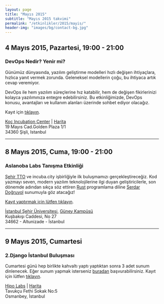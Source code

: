 ```yaml
---
layout: page
title: "Mayıs 2015"
subtitle: "Mayıs 2015 takvimi"
permalink: "/etkinlikler/2015/mayis/"
header-img: "images/bg/contact-bg.jpg"
---
```


## 4 Mayıs 2015, Pazartesi, 19:00 - 21:00
### DevOps Nedir? Yenir mi?

Günümüz dünyasında, yazılım geliştirme modelleri hızlı değişen ihtiyaçlara,
hızlıca yanıt vermek zorunda. Geleneksel modellerin çoğu, bu ihtiyaca artık
cevap veremiyor.

DevOps ile hem yazılım süreçlerine hız katabilir, hem de değişen fikirlerinizi
kolayca yazılımınıza entegre edebilirsiniz. Bu etkinliğimizde, DevOps konusu,
avantajları ve kullanım alanları üzerinde sohbet ediyor olacağız.

Kayıt için [tıklayın][devops-reg].

[Koç Incubation Center][koc-inc] | [Harita][koc-inc-map]  
19 Mayıs Cad.Golden Plaza 1/1  
34360 Şişli, Istanbul

***

## 8 Mayıs 2015, Cuma, 19:00 - 21:00
### Aslanoba Labs Tanışma Etkinliği

[Şehir TTO][sehir-tto] ve incuba.city işbirliğiyle ilk buluşmamızı
gerçekleştireceğiz. Kod yazmayı seven, modern yazılım teknolojilerine
ilgi duyan geliştiricilerle, son dönemde adından sıkça söz ettiren
[Rust][rust-lang] programlama diline [Serdar Doğruyol][serdar-dogruyol] 
sunumuyla göz atacağız!

[Kayıt yaptırmak için lütfen tıklayın][labs-01-reg].

[İstanbul Şehir Üniversitesi][sehir-uni], [Güney Kampüsü][sehir-guney]  
Kuşbakışı Caddesi, No 27  
34662 - Altunizade - İstanbul

[1-1]: https://www.mealbox.com.tr/

***

## 9 Mayıs 2015, Cumartesi
### 2.Django İstanbul Buluşması

Cumartesi günü hep birlikte kahvaltı yaptı yaptıktan sonra 3 adet sunum
dinlenecek. Eğer sunum yapmak isterseniz [buradan][djist-cfp-2] başvurabilirsiniz.
Kayıt için lütfen [tıklayın][djist-reg-2].

[Hipo Labs][hipo] | [Harita][hipo-map]  
Tavukçu Fethi Sokak No:5  
Osmanbey, İstanbul


[hipo]: http://hipolabs.com/
[hipo-map]: https://www.google.com/maps/place/41%C2%B003'07.7%22N+28%C2%B059'10.5%22E/@41.052128,28.986261,17z/data=!3m1!4b1!4m2!3m1!1s0x0:0x0?hl=en
[sehir-tto]: http://tto.sehir.edu.tr/
[sehir-uni]: http://www.sehir.edu.tr/
[sehir-guney]: https://www.google.com/maps/place/Ku%C5%9Fbak%C4%B1%C5%9F%C4%B1+Cd+No:27,+Altunizade+Mh.,+34200+%C3%9Csk%C3%BCdar%2F%C4%B0stanbul,+Turkey/@41.0257178,29.0454139,17z/data=!3m1!4b1!4m2!3m1!1s0x14cab7e26fe287b3:0xa8c86e78606664fd?hl=en
[djist-cfp-2]: https://docs.google.com/forms/d/1pDH18u-zHcm5CHr7e-3W_jhzHC4h1TDAkAZXMt7TVxc/viewform?edit_requested=true
[djist-reg-2]: http://www.meetup.com/djangoist/events/222021122/
[devops-reg]: http://www.meetup.com/Istanbul-PaaS-Meetup/events/221887740/
[koc-inc]: http://incubation.ku.edu.tr/
[koc-inc-map]: https://www.google.com/maps/place/Golden+Plaza/@41.061645,28.989145,17z/data=!3m1!4b1!4m2!3m1!1s0x14cab703425f0e87:0x5deba339ba107c1e?hl=en
[rust-lang]: http://www.rust-lang.org/
[serdar-dogruyol]: https://twitter.com/sdogruyol
[labs-01-reg]: https://aslanobalabs-01.eventbrite.com